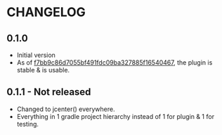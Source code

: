 CHANGELOG
=====================

0.1.0
---------------------
+ Initial version
+ As of [f7bb9c86d7055bf491fdc09ba327885f16540467](https://github.com/Centril/gradle-plugin-robospock/commit/9fedfc1393911ba0d10211ef6593e9447baa982b), the plugin is stable & is usable.

0.1.1 - Not released
---------------------
+ Changed to jcenter() everywhere.
+ Everything in 1 gradle project hierarchy instead of 1 for plugin & 1 for testing.
